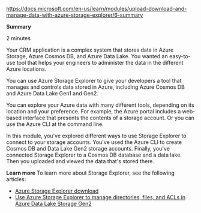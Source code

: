 https://docs.microsoft.com/en-us/learn/modules/upload-download-and-manage-data-with-azure-storage-explorer/6-summary

**Summary**

2 minutes

Your CRM application is a complex system that stores data in Azure Storage, Azure Cosmos DB, and Azure Data Lake. You wanted an easy-to-use tool that helps your engineers to administer the data in the different Azure locations.

You can use Azure Storage Explorer to give your developers a tool that manages and controls data stored in Azure, including Azure Cosmos DB and Azure Data Lake Gen1 and Gen2.

You can explore your Azure data with many different tools, depending on its location and your preference. For example, the Azure portal includes a web-based interface that presents the contents of a storage account. Or you can use the Azure CLI at the command line.

In this module, you've explored different ways to use Storage Explorer to connect to your storage accounts. You've used the Azure CLI to create Cosmos DB and Data Lake Gen2 storage accounts. Finally, you've connected Storage Explorer to a Cosmos DB database and a data lake. Then you uploaded and viewed the data that's stored there.

**Learn more**
To learn more about Storage Explorer, see the following articles:
* [Azure Storage Explorer download](https://azure.microsoft.com/features/storage-explorer/)
* [Use Azure Storage Explorer to manage directories, files, and ACLs in Azure Data Lake Storage Gen2](https://docs.microsoft.com/en-us/azure/storage/blobs/data-lake-storage-explorer)
